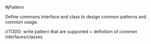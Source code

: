 #jPattern

Define commons interface and class to design common patterns and common usage.

//TODO: write pattern that are supported + definition of common interfaces/classes
